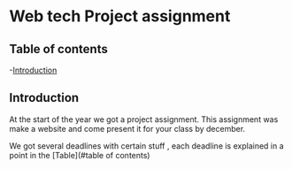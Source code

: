 # **Web tech Project assignment**
## Table of contents

-[Introduction](#introduction)

## Introduction
At the start of the year we got a project assignment.  This assignment was make a website and come present it for your class by december.

We got several deadlines with certain stuff , each deadline is explained in a point in the [Table](#table of contents)
